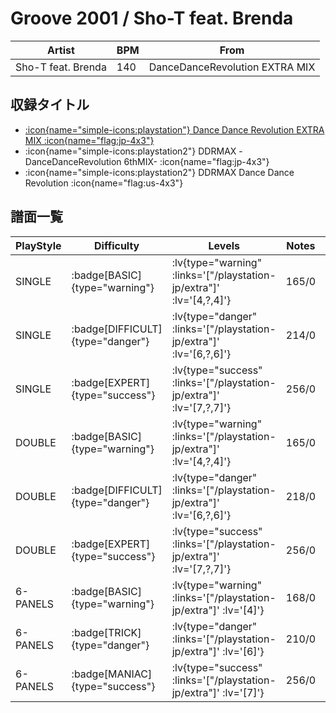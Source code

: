 # Groove 2001 / Sho-T feat. Brenda

|Artist|BPM|From|
|------|---|----|
|Sho-T feat. Brenda|140|DanceDanceRevolution EXTRA MIX|

## 収録タイトル

- [ :icon{name="simple-icons:playstation"} Dance Dance Revolution EXTRA MIX :icon{name="flag:jp-4x3"} ](/playstation-jp/extra)
- :icon{name="simple-icons:playstation2"} DDRMAX -DanceDanceRevolution 6thMIX- :icon{name="flag:jp-4x3"}
- :icon{name="simple-icons:playstation2"} DDRMAX Dance Dance Revolution :icon{name="flag:us-4x3"}

## 譜面一覧

|PlayStyle|Difficulty|Levels|Notes|Movie|
|---------|----------|------|-----|-----|
|SINGLE| :badge[BASIC]{type="warning"} | :lv{type="warning" :links='["/playstation-jp/extra"]' :lv='[4,?,4]'} |165/0||
|SINGLE| :badge[DIFFICULT]{type="danger"} | :lv{type="danger" :links='["/playstation-jp/extra"]' :lv='[6,?,6]'} |214/0||
|SINGLE| :badge[EXPERT]{type="success"} | :lv{type="success" :links='["/playstation-jp/extra"]' :lv='[7,?,7]'} |256/0||
|DOUBLE| :badge[BASIC]{type="warning"} | :lv{type="warning" :links='["/playstation-jp/extra"]' :lv='[4,?,4]'} |165/0||
|DOUBLE| :badge[DIFFICULT]{type="danger"} | :lv{type="danger" :links='["/playstation-jp/extra"]' :lv='[6,?,6]'} |218/0||
|DOUBLE| :badge[EXPERT]{type="success"} | :lv{type="success" :links='["/playstation-jp/extra"]' :lv='[7,?,7]'} |256/0||
|6-PANELS| :badge[BASIC]{type="warning"} | :lv{type="warning" :links='["/playstation-jp/extra"]' :lv='[4]'} |168/0||
|6-PANELS| :badge[TRICK]{type="danger"} | :lv{type="danger" :links='["/playstation-jp/extra"]' :lv='[6]'} |210/0||
|6-PANELS| :badge[MANIAC]{type="success"} | :lv{type="success" :links='["/playstation-jp/extra"]' :lv='[7]'} |256/0||
